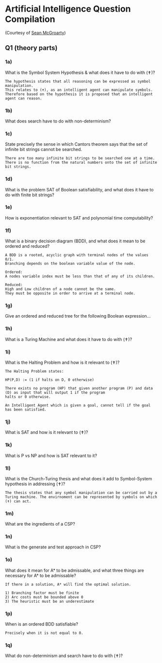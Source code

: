 # Artificial Intelligence Question Compilation

(Courtesy of [Sean McGroarty](https://github.com/McGizzle))

## Q1 (theory parts)

### 1a)
What is the Symbol System Hypothesis & what does it have to do with (✝)?
```
The hypothesis states that all reasoning can be expressed as symbol manipulation. 
This relates to (✝), as an intelligent agent can manipulate symbols. 
Therefore based on the hypothesis it is proposed that an intelligent agent can reason.
```
### 1b)
What does search have to do with non-determinism?

### 1c) 
State precisely the sense in which Cantors theorem says that
the set of infinite bit strings cannot be searched.
```
There are too many infinite bit strings to be searched one at a time.
There is no function from the natural numbers onto the set of infinite bit strings.
```

### 1d)
What is the problem SAT of Boolean satisfiability, and what does it have to do with finite bit strings?

### 1e)
How is exponentiation relevant to SAT and polynomial time computability?

### 1f)
What is a binary decision diagram (BDD), and what does it mean to be ordered and reduced?

```
A BDD is a rooted, acyclic graph with terminal nodes of the values 0/1.
Branching depends on the boolean variable value of the node.

Ordered: 
A nodes variable index must be less than that of any of its children.

Reduced: 
High and Low children of a node cannot be the same. 
They must be opposite in order to arrive at a terminal node.

```

### 1g)
Give an ordered and reduced tree for the following Boolean expression...

### 1h)
What is a Turing Machine and what does it have to do with (✝)?

### 1i)
What is the Halting Problem and how is it relevant to (✝)?

```
The Halting Problem states:

HP(P,D) := (1 if halts on D, 0 otherwise)

There exists no program (HP) that given another program (P) and data (D) as input that will output 1 if the program
halts or 0 otherwise.

An Intelligent Agent which is given a goal, cannot tell if the goal has been satisfied.
```

### 1j)
What is SAT and how is it relevant to (✝)?

### 1k)
What is P vs NP and how is SAT relevant to it?

### 1l)
What is the Church-Turing thesis and what does it add to Symbol-System hypothesis in addressing (✝)?

```
The thesis states that any symbol manipulation can be carried out by a Turing machine. The envirnoment can be represented by symbols on which (✝) can act.

```

### 1m)
What are the ingredients of a CSP?

### 1n)
What is the generate and test approach in CSP?

### 1o)
What does it mean for A* to be admissable, and what three things are necessary for A* to be admissable?

```
If there in a solution, A* will find the optimal solution.

1) Branching factor must be finite
2) Arc costs must be bounded above 0
3) The heuristic must be an underestimate 

```

### 1p)
When is an ordered BDD satisfiable?
```
Precisely when it is not equal to 0.
```

### 1q)
What do non-determinism and search have to do with (✝)?
